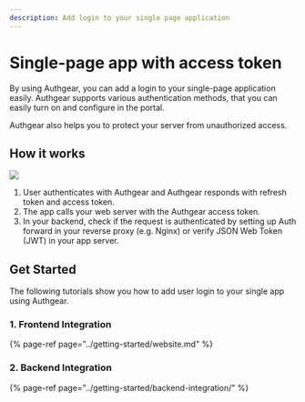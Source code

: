 ```yaml
---
description: Add login to your single page application
---
```


# Single-page app with access token

By using Authgear, you can add a login to your single-page application easily. Authgear supports various authentication methods, that you can easily turn on and configure in the portal.

Authgear also helps you to protect your server from unauthorized access.

## How it works

![](https://mermaid.ink/img/eyJjb2RlIjoiZmxvd2NoYXJ0IFREXG4gICAgY2xpZW50W1NpbmdsZS1QYWdlIEFwcF1cbiAgICBhdXRoZ2VhcltBdXRoZ2Vhcl1cbiAgICBhcHBbWW91ciBBcHAgU2VydmVyXVxuICAgIFxuICAgIGNsaWVudCAtLT4gfDEuIFVzZXIgYXV0aGVuY2lhdGUgPGJyLz4gd2l0aCBBdXRoZ2VhcnwgYXV0aGdlYXJcbiAgICBjbGllbnQgLS0-IHwyLiBSZXF1ZXN0IHlvdXIgYXBwIHNlcnZlcnwgYXBwXG4gICAgYXBwIC0tPiB8My4gT3B0aW9uIDE6IFJldmVyc2UgcHJveHkgZGVsZWdhdGVzIDxici8-IGF1dGhlbnRpY2F0aW9uIHRvIEF1dGhnZWFyIHJlc29sdmVyIHwgYXV0aGdlYXJcbiAgICBhcHAgLS0-IHwzLiBPcHRpb24gMjogVmVyaWZ5IEpXVCB0b2tlbiB8IGFwcFxuIiwibWVybWFpZCI6eyJ0aGVtZSI6ImRlZmF1bHQifSwidXBkYXRlRWRpdG9yIjpmYWxzZX0)

1. User authenticates with Authgear and Authgear responds with refresh token and access token.
2. The app calls your web server with the Authgear access token.
3. In your backend, check if the request is authenticated by setting up Auth forward in your reverse proxy \(e.g. Nginx\) or verify JSON Web Token \(JWT\) in your app server.

## Get Started

The following tutorials show you how to add user login to your single app using Authgear.

### 1. Frontend Integration

{% page-ref page="../getting-started/website.md" %}

### 2. Backend Integration

{% page-ref page="../getting-started/backend-integration/" %}

